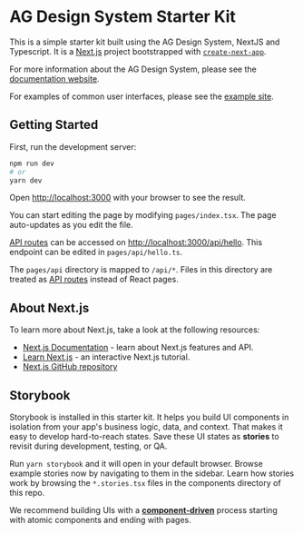 # AG Design System Starter Kit

This is a simple starter kit built using the AG Design System, NextJS and Typescript. It is a [Next.js](https://nextjs.org/) project bootstrapped with [`create-next-app`](https://github.com/vercel/next.js/tree/canary/packages/create-next-app).

For more information about the AG Design System, please see the [documentation website](https://design-system.agriculture.gov.au/).

For examples of common user interfaces, please see the [example site](https://design-system.agriculture.gov.au/example-site).

## Getting Started

First, run the development server:

```bash
npm run dev
# or
yarn dev
```

Open [http://localhost:3000](http://localhost:3000) with your browser to see the result.

You can start editing the page by modifying `pages/index.tsx`. The page auto-updates as you edit the file.

[API routes](https://nextjs.org/docs/api-routes/introduction) can be accessed on [http://localhost:3000/api/hello](http://localhost:3000/api/hello). This endpoint can be edited in `pages/api/hello.ts`.

The `pages/api` directory is mapped to `/api/*`. Files in this directory are treated as [API routes](https://nextjs.org/docs/api-routes/introduction) instead of React pages.

## About Next.js

To learn more about Next.js, take a look at the following resources:

- [Next.js Documentation](https://nextjs.org/docs) - learn about Next.js features and API.
- [Learn Next.js](https://nextjs.org/learn) - an interactive Next.js tutorial.
- [Next.js GitHub repository](https://github.com/vercel/next.js/)

## Storybook

Storybook is installed in this starter kit. It helps you build UI components in isolation from your app's business logic, data, and context.
That makes it easy to develop hard-to-reach states. Save these UI states as **stories** to revisit during development, testing, or QA.

Run `yarn storybook` and it will open in your default browser. Browse example stories now by navigating to them in the sidebar.
Learn how stories work by browsing the `*.stories.tsx` files in the components directory of this repo.

We recommend building UIs with a [**component-driven**](https://componentdriven.org) process starting with atomic components and ending with pages.
